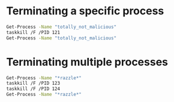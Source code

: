 # Terminating a specific process

```bash
Get-Process -Name "totally_not_malicious"
taskkill /F /PID 121
Get-Process -Name "totally_not_malicious"
```

# Terminating multiple processes

```bash
Get-Process -Name "*razzle*"
taskkill /F /PID 123
taskkill /F /PID 124
Get-Process -Name "*razzle*"
```